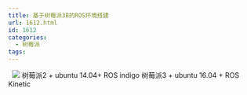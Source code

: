 ```yaml
---
title: 基于树莓派3B的ROS环境搭建
url: 1612.html
id: 1612
categories:
  - 树莓派
tags:
---
```


  ![](http://oarap.org/wp-content/uploads/2017/03/rpi_logo_original-239x300.png) 树莓派2 + ubuntu 14.04+ ROS indigo 树莓派3 + ubuntu 16.04 + ROS  Kinetic